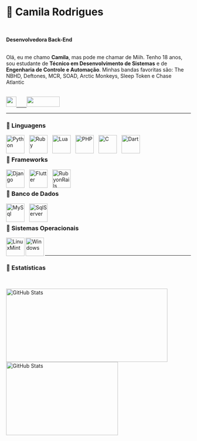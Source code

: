 # 🦖 Camila Rodrigues

<br>

**Desenvolvedora Back-End**
<br>
<br>

Olá, eu me chamo **Camila**, mas pode me chamar de Miih. Tenho 18 anos, sou estudante de **Técnico em Desenvolvimento de Sistemas** e de **Engenharia de Controle e Automação**. Minhas bandas favoritas são: The NBHD, Deftones, MCR, SOAD, Arctic Monkeys, Sleep Token e Chase Atlantic

<br>

<div>
  <a href="https://www.instagram.com/miih.sk/" target="_blank">
    <img src="https://img.shields.io/badge/Instagram-E4405F?style=flat&logo=instagram&logoColor=white" style="height:28px;">
&nbsp;&nbsp;&nbsp;&nbsp;&nbsp;
  <a href="https://github.com/miihsk" target="_blank">
    <img src="https://img.shields.io/badge/GitHub-181717?style=flat&logo=github&logoColor=white" style="height:28px;width:90px;">
  </a>
  
</div>

---

### 🐊 Linguagens

<img 
    align="left" 
    alt="Python" 
    title="Python"
    width="50px" 
    style="padding-right: 10px;" 
    src="https://cdn.jsdelivr.net/gh/devicons/devicon@latest/icons/python/python-original.svg" 
/>

<img
    align="left" 
    alt="Ruby" 
    title="Ruby"
    width="50px" 
    style="padding-right: 10px;" 
    src="https://cdn.jsdelivr.net/gh/devicons/devicon@latest/icons/ruby/ruby-original.svg"
/>

<img 
    align="left" 
    alt="Lua" 
    title="Lua"
    width="50px" 
    style="padding-right: 10px;" 
    src="https://cdn.jsdelivr.net/gh/devicons/devicon@latest/icons/lua/lua-original.svg" 
/>

<img 
    align="left" 
    alt="PHP" 
    title="PHP"
    width="50px" 
    style="padding-right: 10px;" 
    src="https://cdn.jsdelivr.net/gh/devicons/devicon@latest/icons/php/php-original.svg" 
/>

<img 
    align="left" 
    alt="C" 
    title="C"
    width="50px" 
    style="padding-right: 10px;" 
    src="https://cdn.jsdelivr.net/gh/devicons/devicon@latest/icons/c/c-original.svg" 
/>

<img
    align="left" 
    alt="Dart" 
    title="Dart"
    width="50px" 
    style="padding-right: 10px;" 
    src="https://cdn.jsdelivr.net/gh/devicons/devicon@latest/icons/dart/dart-original.svg"
/>

<br/>
<br/>


### 🐊 Frameworks

<img
    align="left" 
    alt="Django" 
    title="Django"
    width="50px" 
    style="padding-right: 10px;"
    src="https://cdn.jsdelivr.net/gh/devicons/devicon/icons/django/django-plain.svg"
/>

<img
    align="left" 
    alt="Flutter" 
    title="Flutter"
    width="50px" 
    style="padding-right: 10px;"
    src="https://cdn.jsdelivr.net/gh/devicons/devicon@latest/icons/flutter/flutter-original.svg"
/>

<img
    align="left" 
    alt="RubyonRails" 
    title="RubyonRails"
    width="50px" 
    style="padding-right: 10px;"
    src="https://cdn.jsdelivr.net/gh/devicons/devicon@latest/icons/rails/rails-original-wordmark.svg"
/>

<br>
<br>


### 🐊 Banco de Dados

<img 
    align="left" 
    alt="MySql" 
    title="MySql"
    width="50px" 
    style="padding-right: 10px;"
    src="https://cdn.jsdelivr.net/gh/devicons/devicon@latest/icons/mysql/mysql-original.svg" 
/>
<img
    align="left" 
    alt="SqlServer" 
    title="SqlServer"
    width="50px" 
  src="https://cdn.jsdelivr.net/gh/devicons/devicon@latest/icons/microsoftsqlserver/microsoftsqlserver-original.svg" 
/>

<br>
<br>

### 🐊 Sistemas Operacionais

<img 
    align="left" 
    alt="LinuxMint" 
    title="LinuxMint"
    width="50px"
    src="https://cdn.jsdelivr.net/gh/devicons/devicon@latest/icons/linuxmint/linuxmint-original.svg" 
/>

<p/>
  
<img
      align="left" 
      alt="Windows" 
      title="Windows"
      width="50px"
      src="https://cdn.jsdelivr.net/gh/devicons/devicon@latest/icons/windows8/windows8-original.svg" 
/>

<br>
<br>

---

### 🐊 Estatísticas
<br>

  <img 
    align="left" 
    alt="GitHub Stats"  
    style="padding-right: 5px;height:200px;width:440px;" 
    src="https://github-readme-stats.vercel.app/api?username=miihsk&show_icons=true&theme=tokyonight&include_all_commits=true&count_private=true&cache_seconds=1800&locale=pt-br"
  />
<img 
      align="left" 
      alt="GitHub Stats" 
      style="height:200px;width:305px;"
      src="https://github-readme-stats.vercel.app/api/top-langs/?username=miihsk&theme=tokyonight&layout=compact&custom_title=Linguagens&langs_count=9"
  />
